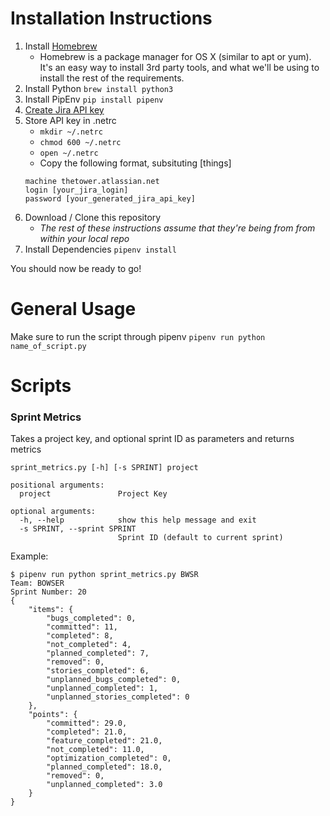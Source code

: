 # Installation Instructions
1. Install [Homebrew](https://brew.sh)
   - Homebrew is a package manager for OS X (similar to apt or yum). It's an easy way to install 3rd party tools, and what we'll be using to install the rest of the requirements.
2. Install Python
   `brew install python3`
3. Install PipEnv
   `pip install pipenv`
4. [Create Jira API key](https://confluence.atlassian.com/cloud/api-tokens-938839638.html)
4. Store API key in .netrc
   - `mkdir ~/.netrc`
   - `chmod 600 ~/.netrc`
   - `open ~/.netrc`
   - Copy the following format, subsituting [things]
   ```
   machine thetower.atlassian.net
   login [your_jira_login]
   password [your_generated_jira_api_key]
   ```
4. Download / Clone this repository
   - *The rest of these instructions assume that they're being from from within your local repo*
5. Install Dependencies
   `pipenv install`

You should now be ready to go!

# General Usage
Make sure to run the script through pipenv
`pipenv run python name_of_script.py`

# Scripts
### Sprint Metrics
Takes a project key, and optional sprint ID as parameters and returns metrics
```
sprint_metrics.py [-h] [-s SPRINT] project

positional arguments:
  project               Project Key

optional arguments:
  -h, --help            show this help message and exit
  -s SPRINT, --sprint SPRINT
                        Sprint ID (default to current sprint)
```

Example:
```
$ pipenv run python sprint_metrics.py BWSR
Team: BOWSER
Sprint Number: 20
{
    "items": {
        "bugs_completed": 0,
        "committed": 11,
        "completed": 8,
        "not_completed": 4,
        "planned_completed": 7,
        "removed": 0,
        "stories_completed": 6,
        "unplanned_bugs_completed": 0,
        "unplanned_completed": 1,
        "unplanned_stories_completed": 0
    },
    "points": {
        "committed": 29.0,
        "completed": 21.0,
        "feature_completed": 21.0,
        "not_completed": 11.0,
        "optimization_completed": 0,
        "planned_completed": 18.0,
        "removed": 0,
        "unplanned_completed": 3.0
    }
}
```
